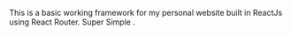 This is a basic working framework for my personal website built in ReactJs using React Router. Super Simple .
